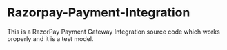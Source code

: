 # Razorpay-Payment-Integration

This is a RazorPay Payment Gateway Integration source code which works properly and it is a test model.
